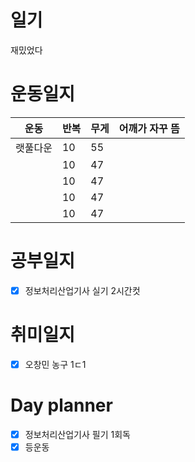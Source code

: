 # 일기
재밌었다

# 운동일지

| 운동     | 반복 | 무게 | 어깨가 자꾸 뜸 |
| -------- | ---- | ---- | -------------- |
| 랫풀다운 | 10   | 55   |                |
|          | 10   | 47   |                |
|          | 10   | 47   |                |
|          | 10   | 47   |                |
|          | 10   | 47   |                |


# 공부일지
 - [x] 정보처리산업기사 실기 2시간컷

# 취미일지
 - [x] 오창민 농구 1ㄷ1
# Day planner

- [x] 정보처리산업기사 필기 1회독
- [x] 등운동